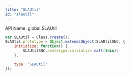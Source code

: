 ```yaml
---
title: "SLAUtil"
id: "slautil"
---
```


API Name: global.SLAUtil

```js
var SLAUtil = Class.create();
SLAUtil.prototype = Object.extendsObject(SLAUtilSNC, {
    initialize: function() {
		SLAUtilSNC.prototype.initialize.call(this);
	},

    type: 'SLAUtil'
});
```